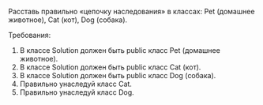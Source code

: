 
Расставь правильно &laquo;цепочку наследования&raquo; в классах: Pet (домашнее животное), Cat (кот), Dog (собака).


Требования:
1.	В классе Solution должен быть public класс Pet (домашнее животное).
2.	В классе Solution должен быть public класс Cat (кот).
3.	В классе Solution должен быть public класс Dog (собака).
4.	Правильно унаследуй класс Cat.
5.	Правильно унаследуй класс Dog.


